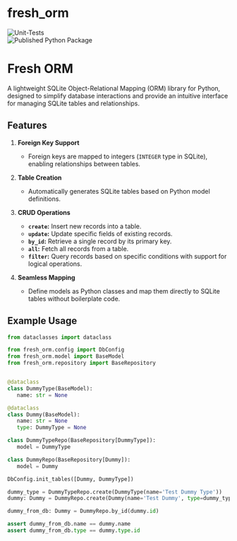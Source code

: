 # fresh_orm
![Unit-Tests](https://github.com/roymanigley/fresh_orm/actions/workflows/test.yml/badge.svg)  
![Published Python Package](https://github.com/roymanigley/fresh_orm/actions/workflows/publish.yml/badge.svg)

# Fresh ORM

A lightweight SQLite Object-Relational Mapping (ORM) library for Python, designed to simplify database interactions and provide an intuitive interface for managing SQLite tables and relationships.

## Features

1. **Foreign Key Support**
   - Foreign keys are mapped to integers (`INTEGER` type in SQLite), enabling relationships between tables.

2. **Table Creation**
   - Automatically generates SQLite tables based on Python model definitions.

3. **CRUD Operations**
   - **`create`:** Insert new records into a table.
   - **`update`:** Update specific fields of existing records.
   - **`by_id`:** Retrieve a single record by its primary key.
   - **`all`:** Fetch all records from a table.
   - **`filter`:** Query records based on specific conditions with support for logical operations.

4. **Seamless Mapping**
   - Define models as Python classes and map them directly to SQLite tables without boilerplate code.

## Example Usage

```python
from dataclasses import dataclass

from fresh_orm.config import DbConfig
from fresh_orm.model import BaseModel
from fresh_orm.repository import BaseRepository


@dataclass
class DummyType(BaseModel):
   name: str = None

@dataclass
class Dummy(BaseModel):
   name: str = None
   type: DummyType = None

class DummyTypeRepo(BaseRepository[DummyType]):
   model = DummyType

class DummyRepo(BaseRepository[Dummy]):
   model = Dummy

DbConfig.init_tables([Dummy, DummyType])

dummy_type = DummyTypeRepo.create(DummyType(name='Test Dummy Type'))
dummy: Dummy = DummyRepo.create(Dummy(name='Test Dummy', type=dummy_type))

dummy_from_db: Dummy = DummyRepo.by_id(dummy.id)

assert dummy_from_db.name == dummy.name
assert dummy_from_db.type == dummy.type.id
```